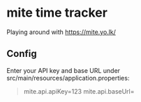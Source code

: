 # mite time tracker

Playing around with https://mite.yo.lk/

## Config

Enter your API key and base URL under src/main/resources/application.properties:

> mite.api.apiKey=123
> mite.api.baseUrl=